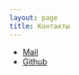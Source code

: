 ```yaml
---
layout: page
title: Контакты
---
```


* [Mail](mailto:botx68@gmail.com)
* [Github](https://github.com/retro3f)


